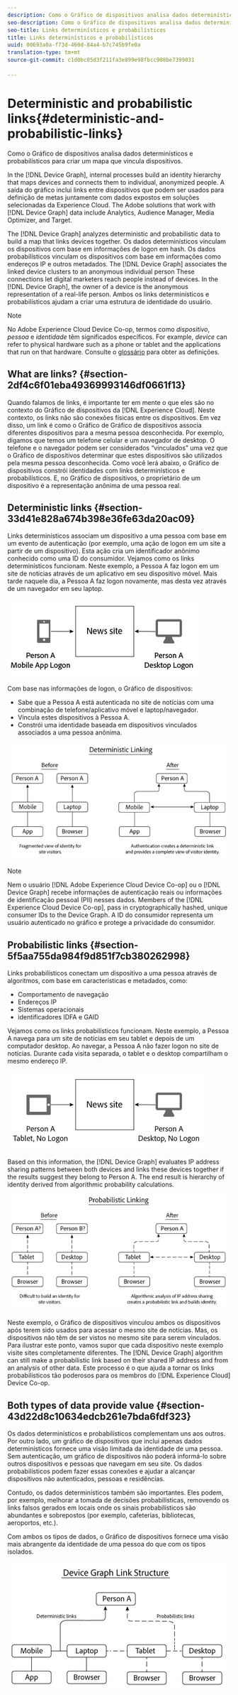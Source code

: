 ```yaml
---
description: Como o Gráfico de dispositivos analisa dados determinísticos e probabilísticos para criar um mapa que vincula dispositivos.
seo-description: Como o Gráfico de dispositivos analisa dados determinísticos e probabilísticos para criar um mapa que vincula dispositivos.
seo-title: Links determinísticos e probabilísticos
title: Links determinísticos e probabilísticos
uuid: 00693a0a-f73d-460d-84a4-b7c745b9fe0a
translation-type: tm+mt
source-git-commit: c1d0bc05d3f211fa3e899e98fbcc908be7399031

---
```



# Deterministic and probabilistic links{#deterministic-and-probabilistic-links}

Como o Gráfico de dispositivos analisa dados determinísticos e probabilísticos para criar um mapa que vincula dispositivos.

In the [!DNL Device Graph], internal processes build an identity hierarchy that maps devices and connects them to individual, anonymized people. A saída do gráfico inclui links entre dispositivos que podem ser usados para definição de metas juntamente com dados expostos em soluções selecionadas da Experience Cloud. The Adobe solutions that work with [!DNL Device Graph] data include Analytics, Audience Manager, Media Optimizer, and Target.

The [!DNL Device Graph] analyzes deterministic and probabilistic data to build a map that links devices together. Os dados determinísticos vinculam os dispositivos com base em informações de logon em hash. Os dados probabilísticos vinculam os dispositivos com base em informações como endereços IP e outros metadados. The [!DNL Device Graph] associates the linked device clusters to an anonymous individual person These connections let digital marketers reach people instead of devices. In the [!DNL Device Graph], the owner of a device is the anonymous representation of a real-life person. Ambos os links determinísticos e probabilísticos ajudam a criar uma estrutura de identidade do usuário.

>[!NOTE]
>
>No Adobe Experience Cloud Device Co-op, termos como *dispositivo*, *pessoa* e *identidade* têm significados específicos. For example, *device* can refer to physical hardware such as a phone or tablet and the applications that run on that hardware. Consulte o [glossário](../glossary.md#glossgroup-0f47d7fbd76c4759801f565f341a386c) para obter as definições.

## What are links? {#section-2df4c6f01eba49369993146df0661f13}

Quando falamos de links, é importante ter em mente o que eles são no contexto do Gráfico de dispositivos da [!DNL Experience Cloud]. Neste contexto, os links não são conexões físicas entre os dispositivos. Em vez disso, um link é como o Gráfico de Gráfico de dispositivos associa diferentes dispositivos para a mesma pessoa desconhecida. Por exemplo, digamos que temos um telefone celular e um navegador de desktop. O telefone e o navegador podem ser considerados “vinculados” uma vez que o Gráfico de dispositivos determinar que estes dispositivos são utilizados pela mesma pessoa desconhecida. Como você lerá abaixo, o Gráfico de dispositivos constrói identidades com links determinísticos e probabilísticos. E, no Gráfico de dispositivos, o proprietário de um dispositivo é a representação anônima de uma pessoa real.

## Deterministic links {#section-33d41e828a674b398e36fe63da20ac09}

Links determinísticos associam um dispositivo a uma pessoa com base em um evento de autenticação (por exemplo, uma ação de logon em um site a partir de um dispositivo). Esta ação cria um identificador anônimo conhecido como uma ID do consumidor. Vejamos como os links determinísticos funcionam. Neste exemplo, a Pessoa A faz logon em um site de notícias através de um aplicativo em seu dispositivo móvel. Mais tarde naquele dia, a Pessoa A faz logon novamente, mas desta vez através de um navegador em seu laptop.

![](assets/link1.png)

Com base nas informações de logon, o Gráfico de dispositivos:

* Sabe que a Pessoa A está autenticada no site de notícias com uma combinação de telefone/aplicativo móvel e laptop/navegador.
* Vincula estes dispositivos à Pessoa A.
* Constrói uma identidade baseada em dispositivos vinculados associados a uma pessoa anônima.

![](assets/link2.png)

>[!NOTE]
>
>Nem o usuário [!DNL Adobe Experience Cloud Device Co-op] ou o [!DNL Device Graph] recebe informações de autenticação reais ou informações de identificação pessoal (PII) nesses dados. Members of the [!DNL Experience Cloud Device Co-op], pass in cryptographically hashed, unique consumer IDs to the Device Graph. A ID do consumidor representa um usuário autenticado no gráfico e protege a privacidade do consumidor.

## Probabilistic links {#section-5f5aa755da984f9d851f7cb380262998}

Links probabilísticos conectam um dispositivo a uma pessoa através de algoritmos, com base em características e metadados, como:

* Comportamento de navegação
* Endereços IP
* Sistemas operacionais
* identificadores IDFA e GAID

Vejamos como os links probabilísticos funcionam. Neste exemplo, a Pessoa A navega para um site de notícias em seu tablet e depois de um computador desktop. Ao navegar, a Pessoa A não fazer logon no site de notícias. Durante cada visita separada, o tablet e o desktop compartilham o mesmo endereço IP.

![](assets/link3.png)

Based on this information, the [!DNL Device Graph] evaluates IP address sharing patterns between both devices and links these devices together if the results suggest they belong to Person A. The end result is hierarchy of identity derived from algorithmic probability calculations.

![](assets/link4.png)

Neste exemplo, o Gráfico de dispositivos vinculou ambos os dispositivos após terem sido usados para acessar o mesmo site de notícias. Mas, os dispositivos não têm de ser vistos no mesmo site para serem vinculados. Para ilustrar este ponto, vamos supor que cada dispositivo neste exemplo visite sites completamente diferentes. The [!DNL Device Graph] algorithm can still make a probabilistic link based on their shared IP address and from an analysis of other data. Este processo é o que ajuda a tornar os links probabilísticos tão poderosos para os membros do [!DNL Experience Cloud] Device Co-op.

## Both types of data provide value {#section-43d22d8c10634edcb261e7bda6fdf323}

Os dados determinísticos e probabilísticos complementam uns aos outros. Por outro lado, um gráfico de dispositivos que inclui apenas dados determinísticos fornece uma visão limitada da identidade de uma pessoa. Sem autenticação, um gráfico de dispositivos não poderá informá-lo sobre outros dispositivos e pessoas que navegam em seu site. Os dados probabilísticos podem fazer essas conexões e ajudar a alcançar dispositivos não autenticados, pessoas e residências.

Contudo, os dados determinísticos também são importantes. Eles podem, por exemplo, melhorar a tomada de decisões probabilísticas, removendo os links falsos gerados em locais onde os sinais probabilísticos são abundantes e sobrepostos (por exemplo, cafeterias, bibliotecas, aeroportos, etc.).

Com ambos os tipos de dados, o Gráfico de dispositivos fornece uma visão mais abrangente da identidade de uma pessoa do que com os tipos isolados.

![](assets/link5.png)

